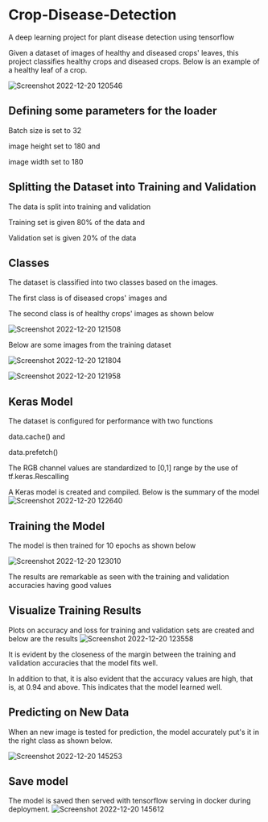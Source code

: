 # Crop-Disease-Detection
A deep learning project for plant disease detection using tensorflow

Given a dataset of images of healthy and diseased crops' leaves, this project classifies healthy crops and diseased crops.
Below is an example of a healthy leaf of a crop.

![Screenshot 2022-12-20 120546](https://user-images.githubusercontent.com/78556152/208627955-c203a0fb-e401-4eb7-99bc-32481611242a.png)

## Defining some parameters for the loader

Batch size is set to 32

image height set to 180 and 

image width set to 180

## Splitting the Dataset into Training and Validation

The data is split into training and validation

Training set is given 80% of the data and 

Validation set is given 20% of the data

## Classes

The dataset is classified into two classes based on the images.

The first class is of diseased crops' images and 

The second class is of healthy crops' images as shown below

![Screenshot 2022-12-20 121508](https://user-images.githubusercontent.com/78556152/208629407-e4b4ee16-2afc-4105-8bf8-653d3e49abf0.png)

Below are some images from the training dataset

![Screenshot 2022-12-20 121804](https://user-images.githubusercontent.com/78556152/208630043-dd56c4ec-99a8-4db3-99ed-86f6d573fce0.png)

![Screenshot 2022-12-20 121958](https://user-images.githubusercontent.com/78556152/208630440-3d51bf24-a8e5-4c64-8fc5-676dcebced2f.png)

## Keras Model

The dataset is configured for performance with two functions

data.cache() and 

data.prefetch()

The RGB channel values are standardized to [0,1] range by the use of tf.keras.Rescalling

A Keras model is created and compiled. Below is the summary of the model
![Screenshot 2022-12-20 122640](https://user-images.githubusercontent.com/78556152/208631986-b1f35434-76a8-4171-b3cb-058cc6819566.png)


## Training the Model

The model is then trained for 10 epochs as shown below

![Screenshot 2022-12-20 123010](https://user-images.githubusercontent.com/78556152/208632788-4e1a3fbb-8406-48f5-ba72-ec6e66c6290b.png)

The results are remarkable as seen with the training and validation accuracies having good values

## Visualize Training Results

Plots on accuracy and loss for training and validation sets are created and below are the results
![Screenshot 2022-12-20 123558](https://user-images.githubusercontent.com/78556152/208633969-f949f08a-f7b1-4e56-92f9-e40e6149a82a.png)

It is evident by the closeness of the margin between the training and validation accuracies that the model fits well.

In addition to that, it is also evident that the accuracy values are high, that is, at 0.94 and above. This indicates that the model learned well.

## Predicting on New Data

When an new image is tested for prediction, the model accurately put's it in the right class as shown below.

![Screenshot 2022-12-20 145253](https://user-images.githubusercontent.com/78556152/208661073-d50854f3-93c0-4ab4-b078-83d64a6f0388.png)

## Save model

The model is saved then served with tensorflow serving in docker during deployment.
![Screenshot 2022-12-20 145612](https://user-images.githubusercontent.com/78556152/208661539-789ce0ae-6148-4c56-9e76-87dc64a517d9.png)

